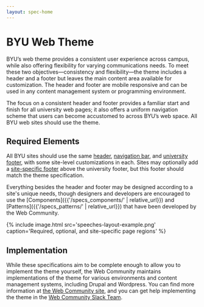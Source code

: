 ```yaml
---
layout: spec-home
---
```


# BYU Web Theme
BYU’s web theme provides a consistent user experience across campus, while also offering flexibility for varying communications needs. To meet these two objectives—consistency and flexibility—the theme includes a header and a footer but leaves the main content area available for customization. The header and footer are mobile responsive and can be used in any content management system or programming environment.

The focus on a consistent header and footer provides a familiar start and finish for all university web pages; it also offers a uniform navigation scheme that users can become accustomed to across BYU’s web space. All BYU web sites should use the theme.

## Required Elements

All BYU sites should use the same [header](header.html), [navigation bar](navigation.html), and [university footer](university-footer.html), with some site-level customizations in each.
Sites may optionally add a [site-specific footer](site-footer.html) above the university footer, but this footer should match the theme specification. 

Everything besides the header and footer may be designed according to a site's unique needs, though designers and developers are encouraged to use the 
[Components]({{'/specs_components/' | relative_url}}) and [Patterns]({{'/specs_patterns/' | relative_url}}) that have been developed by the Web Community.

{% include image.html src='speeches-layout-example.png' caption='Required, optional, and site-specific page regions' %}

## Implementation

While these specifications aim to be complete enough to allow you to implement the theme yourself, the Web Community maintains implementations of the theme
for various environments and content management systems, including Drupal and Wordpress. 
You can find more information at [the Web Community site](http://webcommunity.byu.edu/byu-theme), 
and you can get help implementing the theme in the [Web Community Slack Team](https://byu-web.slack.com/messages/byu-theme-help/).


